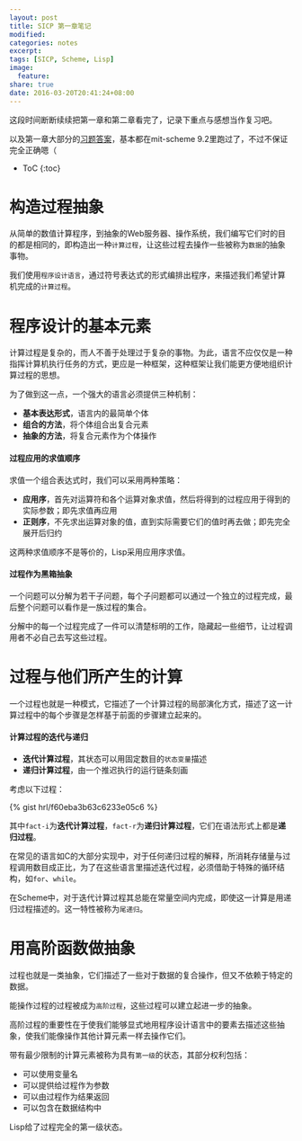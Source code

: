 ```yaml
---
layout: post
title: SICP 第一章笔记
modified:
categories: notes
excerpt:
tags: [SICP, Scheme, Lisp]
image:
  feature:
share: true
date: 2016-03-20T20:41:24+08:00
---
```


这段时间断断续续把第一章和第二章看完了，记录下重点与感想当作复习吧。

以及第一章大部分的[习题答案](https://github.com/hrl/SICP/tree/master/ch1)，基本都在mit-scheme 9.2里跑过了，不过不保证完全正确嗯（

* ToC
{:toc}

# 构造过程抽象

从简单的数值计算程序，到抽象的Web服务器、操作系统，我们编写它们时的目的都是相同的，即构造出一种`计算过程`，让这些过程去操作一些被称为`数据`的抽象事物。

我们使用`程序设计语言`，通过符号表达式的形式编排出程序，来描述我们希望计算机完成的`计算过程`。

# 程序设计的基本元素

计算过程是复杂的，而人不善于处理过于复杂的事物。为此，语言不应仅仅是一种指挥计算机执行任务的方式，更应是一种框架，这种框架让我们能更方便地组织计算过程的思想。

为了做到这一点，一个强大的语言必须提供三种机制：

- **基本表达形式**，语言内的最简单个体
- **组合的方法**，将个体组合出复合元素
- **抽象的方法**，将复合元素作为个体操作

#### 过程应用的求值顺序

求值一个组合表达式时，我们可以采用两种策略：

- **应用序**，首先对运算符和各个运算对象求值，然后将得到的过程应用于得到的实际参数；即先求值再应用
- **正则序**，不先求出运算对象的值，直到实际需要它们的值时再去做；即先完全展开后归约

这两种求值顺序不是等价的，Lisp采用应用序求值。

#### 过程作为黑箱抽象

一个问题可以分解为若干子问题，每个子问题都可以通过一个独立的过程完成，最后整个问题可以看作是一族过程的集合。

分解中的每一个过程完成了一件可以清楚标明的工作，隐藏起一些细节，让过程调用者不必自己去写这些过程。

# 过程与他们所产生的计算

一个过程也就是一种模式，它描述了一个计算过程的局部演化方式，描述了这一计算过程中的每个步骤是怎样基于前面的步骤建立起来的。

#### 计算过程的迭代与递归

- **迭代计算过程**，其状态可以用固定数目的`状态变量`描述
- **递归计算过程**，由一个推迟执行的运行链条刻画

考虑以下过程：

{% gist hrl/f60eba3b63c6233e05c6 %}

其中`fact-i`为**迭代计算过程**，`fact-r`为**递归计算过程**，它们在语法形式上都是**递归过程**。

在常见的语言如C的大部分实现中，对于任何递归过程的解释，所消耗存储量与过程调用数目成正比，为了在这些语言里描述迭代过程，必须借助于特殊的循环结构，如`for`、`while`。

在Scheme中，对于迭代计算过程其总能在常量空间内完成，即使这一计算是用递归过程描述的。这一特性被称为`尾递归`。

# 用高阶函数做抽象

过程也就是一类抽象，它们描述了一些对于数据的复合操作，但又不依赖于特定的数据。

能操作过程的过程被成为`高阶过程`，这些过程可以建立起进一步的抽象。

高阶过程的重要性在于使我们能够显式地用程序设计语言中的要素去描述这些抽象，使我们能像操作其他计算元素一样去操作它们。

带有最少限制的计算元素被称为具有`第一级`的状态，其部分权利包括：

- 可以使用变量名
- 可以提供给过程作为参数
- 可以由过程作为结果返回
- 可以包含在数据结构中

Lisp给了过程完全的第一级状态。
